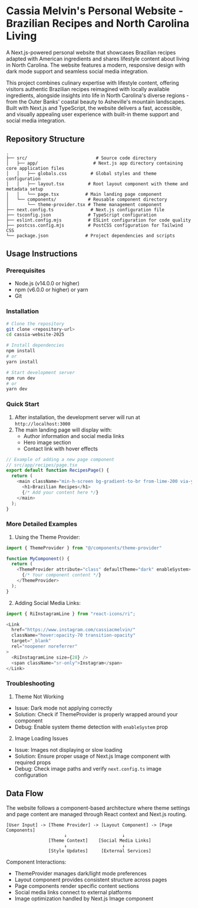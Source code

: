 # Cassia Melvin's Personal Website - Brazilian Recipes and North Carolina Living

A Next.js-powered personal website that showcases Brazilian recipes adapted with American ingredients and shares lifestyle content about living in North Carolina. The website features a modern, responsive design with dark mode support and seamless social media integration.

This project combines culinary expertise with lifestyle content, offering visitors authentic Brazilian recipes reimagined with locally available ingredients, alongside insights into life in North Carolina's diverse regions - from the Outer Banks' coastal beauty to Asheville's mountain landscapes. Built with Next.js and TypeScript, the website delivers a fast, accessible, and visually appealing user experience with built-in theme support and social media integration.

## Repository Structure
```
.
├── src/                          # Source code directory
│   ├── app/                     # Next.js app directory containing core application files
│   │   ├── globals.css         # Global styles and theme configuration
│   │   ├── layout.tsx         # Root layout component with theme and metadata setup
│   │   └── page.tsx          # Main landing page component
│   └── components/            # Reusable component directory
│       └── theme-provider.tsx # Theme management component
├── next.config.ts              # Next.js configuration file
├── tsconfig.json              # TypeScript configuration
├── eslint.config.mjs          # ESLint configuration for code quality
├── postcss.config.mjs         # PostCSS configuration for Tailwind CSS
└── package.json              # Project dependencies and scripts
```

## Usage Instructions
### Prerequisites
- Node.js (v14.0.0 or higher)
- npm (v6.0.0 or higher) or yarn
- Git

### Installation

```bash
# Clone the repository
git clone <repository-url>
cd cassia-website-2025

# Install dependencies
npm install
# or
yarn install

# Start development server
npm run dev
# or
yarn dev
```

### Quick Start
1. After installation, the development server will run at `http://localhost:3000`
2. The main landing page will display with:
   - Author information and social media links
   - Hero image section
   - Contact link with hover effects

```typescript
// Example of adding a new page component
// src/app/recipes/page.tsx
export default function RecipesPage() {
  return (
    <main className="min-h-screen bg-gradient-to-br from-lime-200 via-yellow-100 to-lime-200">
      <h1>Brazilian Recipes</h1>
      {/* Add your content here */}
    </main>
  );
}
```

### More Detailed Examples

1. Using the Theme Provider:
```typescript
import { ThemeProvider } from "@/components/theme-provider"

function MyComponent() {
  return (
    <ThemeProvider attribute="class" defaultTheme="dark" enableSystem>
      {/* Your component content */}
    </ThemeProvider>
  );
}
```

2. Adding Social Media Links:
```typescript
import { RiInstagramLine } from "react-icons/ri";

<Link
  href="https://www.instagram.com/cassiacmelvin/"
  className="hover:opacity-70 transition-opacity"
  target="_blank"
  rel="noopener noreferrer"
>
  <RiInstagramLine size={28} />
  <span className="sr-only">Instagram</span>
</Link>
```

### Troubleshooting

1. Theme Not Working
- Issue: Dark mode not applying correctly
- Solution: Check if ThemeProvider is properly wrapped around your component
- Debug: Enable system theme detection with `enableSystem` prop

2. Image Loading Issues
- Issue: Images not displaying or slow loading
- Solution: Ensure proper usage of Next.js Image component with required props
- Debug: Check image paths and verify `next.config.ts` image configuration

## Data Flow
The website follows a component-based architecture where theme settings and page content are managed through React context and Next.js routing.

```ascii
[User Input] -> [Theme Provider] -> [Layout Component] -> [Page Components]
                      ↓                     ↓
                [Theme Context]    [Social Media Links]
                      ↓                     ↓
                [Style Updates]     [External Services]
```

Component Interactions:
- ThemeProvider manages dark/light mode preferences
- Layout component provides consistent structure across pages
- Page components render specific content sections
- Social media links connect to external platforms
- Image optimization handled by Next.js Image component